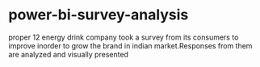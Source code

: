 # power-bi-survey-analysis
proper 12 energy drink company  took a survey from its consumers to improve inorder to grow the brand in indian market.Responses from them are analyzed and visually presented 
